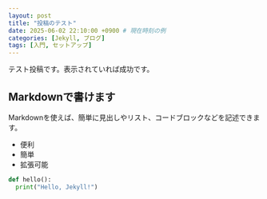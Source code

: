 ```yaml
---
layout: post
title: "投稿のテスト"
date: 2025-06-02 22:10:00 +0900 # 現在時刻の例
categories: [Jekyll, ブログ]
tags: [入門, セットアップ]
---
```


テスト投稿です。表示されていれば成功です。

## Markdownで書けます

Markdownを使えば、簡単に見出しやリスト、コードブロックなどを記述できます。

- 便利
- 簡単
- 拡張可能

```python
def hello():
  print("Hello, Jekyll!")
```
